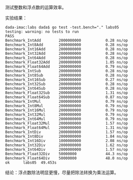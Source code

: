 测试整数和浮点数的运算效率。

实验结果：

    dada-imac:labs dada$ go test -test.bench="." labs05
    testing: warning: no tests to run
    PASS
    Benchmark_IntAdd        2000000000           0.28 ns/op
    Benchmark_Int8Add       2000000000           0.28 ns/op
    Benchmark_Int16Add      2000000000           0.28 ns/op
    Benchmark_Int32Add      2000000000           0.28 ns/op
    Benchmark_Int64Add      2000000000           0.28 ns/op
    Benchmark_Float32Add    2000000000           1.05 ns/op
    Benchmark_Float64Add    2000000000           0.79 ns/op
    Benchmark_IntSub        2000000000           0.28 ns/op
    Benchmark_Int8Sub       2000000000           0.28 ns/op
    Benchmark_Int16Sub      2000000000           0.27 ns/op
    Benchmark_Int32Sub      2000000000           0.28 ns/op
    Benchmark_Int64Sub      2000000000           0.28 ns/op
    Benchmark_Float32Sub    2000000000           1.31 ns/op
    Benchmark_Float64Sub    2000000000           0.87 ns/op
    Benchmark_IntMul        2000000000           0.79 ns/op
    Benchmark_Int8Mul       2000000000           0.79 ns/op
    Benchmark_Int16Mul      2000000000           0.79 ns/op
    Benchmark_Int32Mul      2000000000           0.79 ns/op
    Benchmark_Int64Mul      2000000000           0.79 ns/op
    Benchmark_Float32Mul    2000000000           1.57 ns/op
    Benchmark_Float64Mul    2000000000           1.31 ns/op
    Benchmark_IntDiv        2000000000           1.57 ns/op
    Benchmark_Int8Div       2000000000           1.84 ns/op
    Benchmark_Int16Div      1000000000           2.08 ns/op
    Benchmark_Int32Div      2000000000           1.62 ns/op
    Benchmark_Int64Div      2000000000           1.57 ns/op
    Benchmark_Float32Div    50000000             44.3 ns/op
    Benchmark_Float64Div    50000000             48.0 ns/op
    ok  	labs05	49.453s    

结论：浮点数除法明显更慢，尽量把除法转换为乘法运算。